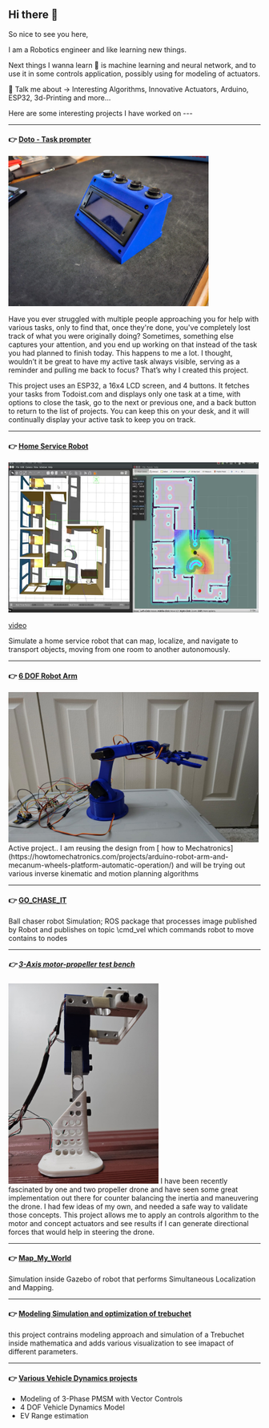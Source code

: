 ## Hi there 👋

So nice to see you here,

I am a Robotics engineer and like learning new things.  

Next things I wanna learn 🌱 is machine learning and neural network, and to use it in some controls application, possibly using for modeling of actuators.


💬 Talk me about -> Interesting Algorithms, Innovative Actuators, Arduino, ESP32, 3d-Printing and more... 





Here are some interesting projects I have worked on ---
***
#### :point_right: [Doto - Task prompter](https://github.com/Punit1024/Doto) 

<img src="images/WhatsApp%20Image%202024-10-29%20at%2021.13.09_80b63d05.jpg" alt="Description of Image" width="400" height="300">

Have you ever struggled with multiple people approaching you for help with various tasks, only to find that, once they're done, you've completely lost track of what you were originally doing? Sometimes, something else captures your attention, and you end up working on that instead of the task you had planned to finish today. This happens to me a lot. I thought, wouldn’t it be great to have my active task always visible, serving as a reminder and pulling me back to focus? That’s why I created this project.

This project uses an ESP32, a 16x4 LCD screen, and 4 buttons. It fetches your tasks from Todoist.com and displays only one task at a time, with options to close the task, go to the next or previous one, and a back button to return to the list of projects. You can keep this on your desk, and it will continually display your active task to keep you on track.

***
#### :point_right: [Home Service Robot](https://github.com/Punit1024/HomeServiceRobot)

<img src="images/Screenshot%202024-10-30%20000029.jpg" alt="Description of Image" width="500" height="300">

[video](https://www.linkedin.com/posts/punitpurohit_udacity-robotics-engineering-activity-6713872972593152000-veGT?utm_source=share&utm_medium=member_desktop)

Simulate a home service robot that can map, localize, and navigate to transport objects, moving from one room to another autonomously.

***
#### :point_right: [6 DOF Robot Arm]()

<img src="images/IMG-20241029-WA0027.jpg" alt="Description of Image" width="500" height="300">
Active project.. I am reusing the design from [ how to Mechatronics](https://howtomechatronics.com/projects/arduino-robot-arm-and-mecanum-wheels-platform-automatic-operation/) and will be trying out various inverse kinematic and motion planning algorithms 

***
#### :point_right: [GO_CHASE_IT](https://github.com/Punit1024/GO_CHASE_IT)
Ball chaser robot Simulation; ROS package that processes image published by Robot and publishes on topic \cmd_vel which commands robot to move contains to nodes

***
#####  :point_right: [3-Axis motor-propeller test bench]()
<img src="images/IMG-20241029-WA0010.jpg" alt="Description of Image" width="300" height="400">
I have been recently fascinated by one and two propeller drone and have seen some great implementation out there for counter balancing the inertia and maneuvering the drone. I had few ideas of my own, and needed a safe way to validate those concepts. This project allows me to apply an controls algorithm to the motor and concept  actuators and see results if I can generate directional forces that would help in steering the drone. 

***
#### :point_right: [Map_My_World](https://github.com/Punit1024/Map_My_World)
Simulation inside Gazebo of robot that performs Simultaneous Localization and Mapping. 

***
#### :point_right: [Modeling Simulation and optimization of trebuchet](https://github.com/Punit1024/Advanced_Dynamics)
this project contrains modeling approach and simulation of a Trebuchet inside mathematica and adds various visualization to see imapact of different parameters. 

***
#### :point_right: [Various Vehicle Dynamics projects ](https://github.com/Punit1024/Electric-Vehicle-modeling-and-simulation)
- Modeling of 3-Phase PMSM with Vector Controls
- 4 DOF Vehicle Dynamics Model
- EV Range estimation 















  
<!--
**Punit1024/Punit1024** is a ✨ _special_ ✨ repository because its `README.md` (this file) appears on your GitHub profile.

-->
